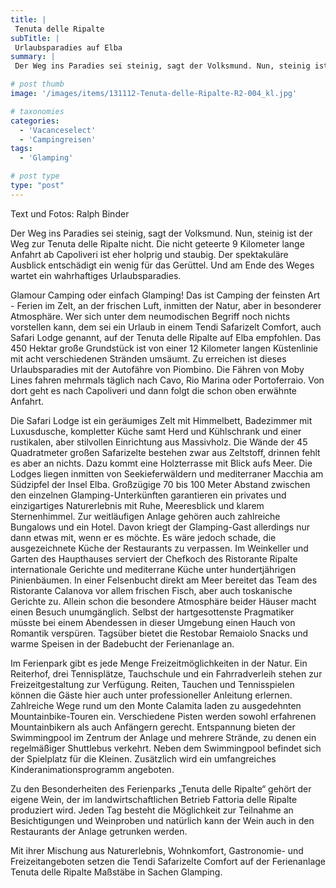```yaml
---
title: |
 Tenuta delle Ripalte
subTitle: |
 Urlaubsparadies auf Elba
summary: |
 Der Weg ins Paradies sei steinig, sagt der Volksmund. Nun, steinig ist der Weg zur Tenuta delle Ripalte nicht. Die nicht geteerte 9 Kilometer lange Anfahrt ab Capoliveri ist eher holprig und staubig. Der spektakuläre Ausblick entschädigt ein wenig für das Gerüttel. Und am Ende des Weges wartet ein wahrhaftiges Urlaubsparadies.

# post thumb
image: '/images/items/131112-Tenuta-delle-Ripalte-R2-004_kl.jpg'

# taxonomies
categories: 
  - 'Vacanceselect'
  - 'Campingreisen'
tags:
  - 'Glamping'

# post type
type: "post"
---
```


Text und Fotos: Ralph Binder  

 Der Weg ins Paradies sei steinig, sagt der Volksmund. Nun, steinig ist der Weg zur Tenuta delle Ripalte nicht. Die nicht geteerte 9 Kilometer lange Anfahrt ab Capoliveri ist eher holprig und staubig. Der spektakuläre Ausblick entschädigt ein wenig für das Gerüttel. Und am Ende des Weges wartet ein wahrhaftiges Urlaubsparadies.  

 Glamour Camping oder einfach Glamping! Das ist Camping der feinsten Art - Ferien im Zelt, an der frischen Luft, inmitten der Natur, aber in besonderer Atmosphäre. Wer sich unter dem neumodischen Begriff noch nichts vorstellen kann, dem sei ein Urlaub in einem Tendi Safarizelt Comfort, auch Safari Lodge genannt, auf der Tenuta delle Ripalte auf Elba empfohlen. Das 450 Hektar große Grundstück ist von einer 12 Kilometer langen Küstenlinie mit acht verschiedenen Stränden umsäumt. Zu erreichen ist dieses Urlaubsparadies mit der Autofähre von Piombino. Die Fähren von Moby Lines fahren mehrmals täglich nach Cavo, Rio Marina oder Portoferraio. Von dort geht es nach Capoliveri und dann folgt die schon oben erwähnte Anfahrt.  

 Die Safari Lodge ist ein geräumiges Zelt mit Himmelbett, Badezimmer mit Luxusdusche, kompletter Küche samt Herd und Kühlschrank und einer rustikalen, aber stilvollen Einrichtung aus Massivholz. Die Wände der 45 Quadratmeter großen Safarizelte bestehen zwar aus Zeltstoff, drinnen fehlt es aber an nichts. Dazu kommt eine Holzterrasse mit Blick aufs Meer. Die Lodges liegen inmitten von Seekieferwäldern und mediterraner Macchia am Südzipfel der Insel Elba. Großzügige 70 bis 100 Meter Abstand zwischen den einzelnen Glamping-Unterkünften garantieren ein privates und einzigartiges Naturerlebnis mit Ruhe, Meeresblick und klarem Sternenhimmel. Zur weitläufigen Anlage gehören auch zahlreiche Bungalows und ein Hotel. Davon kriegt der Glamping-Gast allerdings nur dann etwas mit, wenn er es möchte. Es wäre jedoch schade, die ausgezeichnete Küche der Restaurants zu verpassen. Im Weinkeller und Garten des Haupthauses serviert der Chefkoch des Ristorante Ripalte internationale Gerichte und mediterrane Küche unter hundertjährigen Pinienbäumen. In einer Felsenbucht direkt am Meer bereitet das Team des Ristorante Calanova vor allem frischen Fisch, aber auch toskanische Gerichte zu. Allein schon die besondere Atmosphäre beider Häuser macht einen Besuch unumgänglich. Selbst der hartgesottenste Pragmatiker müsste bei einem Abendessen in dieser Umgebung einen Hauch von Romantik verspüren. Tagsüber bietet die Restobar Remaiolo Snacks und warme Speisen in der Badebucht der Ferienanlage an.  

 Im Ferienpark gibt es jede Menge Freizeitmöglichkeiten in der Natur. Ein Reiterhof, drei Tennisplätze, Tauchschule und ein Fahrradverleih stehen zur Freizeitgestaltung zur Verfügung. Reiten, Tauchen und Tennisspielen können die Gäste hier auch unter professioneller Anleitung erlernen. Zahlreiche Wege rund um den Monte Calamita laden zu ausgedehnten Mountainbike-Touren ein. Verschiedene Pisten werden sowohl erfahrenen Mountainbikern als auch Anfängern gerecht. Entspannung bieten der Swimmingpool im Zentrum der Anlage und mehrere Strände, zu denen ein regelmäßiger Shuttlebus verkehrt. Neben dem Swimmingpool befindet sich der Spielplatz für die Kleinen. Zusätzlich wird ein umfangreiches Kinderanimationsprogramm angeboten.   

 Zu den Besonderheiten des Ferienparks „Tenuta delle Ripalte“ gehört der eigene Wein, der im landwirtschaftlichen Betrieb Fattoria delle Ripalte produziert wird. Jeden Tag besteht die Möglichkeit zur Teilnahme an Besichtigungen und Weinproben und natürlich kann der Wein auch in den Restaurants der Anlage getrunken werden.  

 Mit ihrer Mischung aus Naturerlebnis, Wohnkomfort, Gastronomie- und Freizeitangeboten setzen die Tendi Safarizelte Comfort auf der Ferienanlage Tenuta delle Ripalte Maßstäbe in Sachen Glamping.